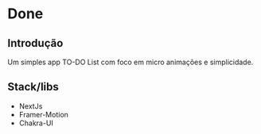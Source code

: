 # Done
## Introdução
 Um simples app TO-DO List com foco em micro animações e simplicidade.

## Stack/libs
- NextJs
- Framer-Motion
- Chakra-UI